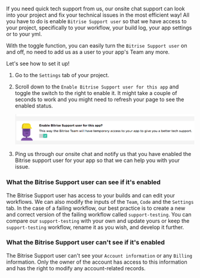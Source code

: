 
If you need quick tech support from us, our onsite chat support can look into your project and fix your technical issues in the most efficient way! All you have to do is enable `Bitrise Support user` so that we have access to your project, specifically to your workflow, your build log, your app settings or to your yml. 

With the toggle function, you can easily turn the `Bitrise Support user` on and off, no need to add us as a user to your app's Team any more. 

Let's see how to set it up!

1. Go to the `Settings` tab of your project.

2. Scroll down to the `Enable Bitrise Support user for this app` and toggle the switch to the right to enable it. It might take a couple of seconds to work and you might need to refresh your page to see the enabled status.

    ![Screenshot](/img/troubleshooting/enable-bitrise-support-user.png)

3. Ping us through our onsite chat and notify us that you have enabled the Bitrise support user for your app so that we can help you with your issue. 

### What the Bitrise Support user can see if it's enabled

The Bitrise Support user has access to your builds and can edit your workflows. We can also modify the inputs of the `Team`, `Code` and the `Settings` tab. In the case of a failing workflow, our best practice is to create a new and correct version of the failing workflow called `support-testing`. You can compare our `support-testing` with your own and update yours or keep the `support-testing` workflow, rename it as you wish, and develop it further.

### What the Bitrise Support user can't see if it's enabled

The Bitrise Support user can't see your `Account information` or any `Billing` information. Only the owner of the account has access to this information and has the right to modify any account-related records.
